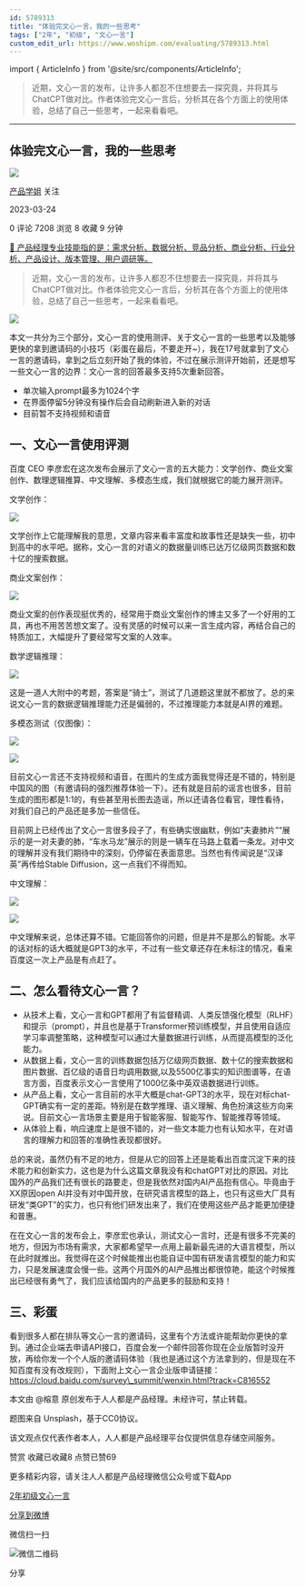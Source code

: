 ```yaml
---
id: 5789313
title: "体验完文心一言，我的一些思考"
tags: ["2年", "初级", "文心一言"]
custom_edit_url: https://www.woshipm.com/evaluating/5789313.html
---
```

import { ArticleInfo } from '@site/src/components/ArticleInfo';

<ArticleInfo
    author="产品学姐"
    authorLink="https://www.woshipm.com/u/1197379"
    published="2023-03-24"
    views={7208}
    comments={0}
    collects={8}
/>

> 近期，文心一言的发布，让许多人都忍不住想要去一探究竟，并将其与ChatCPT做对比。作者体验完文心一言后，分析其在各个方面上的使用体验，总结了自己一些思考，一起来看看吧。

---

## 体验完文心一言，我的一些思考

[![](https://static.woshipm.com/view/woshipm_api_def_20230512100530_8581.jpg?imageView2/1/w/72/h/72/q/100)](https://www.woshipm.com/u/1197379)

[产品学姐](https://www.woshipm.com/u/1197379) 关注

2023-03-24

0 评论 7208 浏览 8 收藏 9 分钟

[🔗 产品经理专业技能指的是：需求分析、数据分析、竞品分析、商业分析、行业分析、产品设计、版本管理、用户调研等。](https://ke.qidianla.com/courses/90pm)

> 近期，文心一言的发布，让许多人都忍不住想要去一探究竟，并将其与ChatCPT做对比。作者体验完文心一言后，分析其在各个方面上的使用体验，总结了自己一些思考，一起来看看吧。

![](https://image.woshipm.com/wp-files/2023/03/PauRHnDG2ZkacTMSteg6.png)

本文一共分为三个部分，文心一言的使用测评、关于文心一言的一些思考以及能够更快的拿到邀请码的小技巧（彩蛋在最后，不要走开~），我在17号就拿到了文心一言的邀请码，拿到之后立刻开始了我的体验，不过在展示测评开始前，还是想写一些文心一言的边界：文心一言的回答最多支持5次重新回答。

*   单次输入prompt最多为1024个字
*   在界面停留5分钟没有操作后会自动刷新进入新的对话
*   目前暂不支持视频和语音

## 一、文心一言使用评测

百度 CEO 李彦宏在这次发布会展示了文心一言的五大能力：文学创作、商业文案创作、数理逻辑推算、中文理解、多模态生成，我们就根据它的能力展开测评。

文学创作：

![](https://image.woshipm.com/wp-files/2023/03/qZjisNkXv0gWXhbwJJKV.png)

文学创作上它能理解我的意思，文章内容来看丰富度和故事性还是缺失一些，初中到高中的水平吧。据称，文心一言的对语义的数据量训练已达万亿级网页数据和数十亿的搜索数据。

商业文案创作：

![](https://image.woshipm.com/wp-files/2023/03/wVHSlhJj12usiKCD3hc8.png)

商业文案的创作表现挺优秀的，经常用于商业文案创作的博主又多了一个好用的工具，再也不用苦苦想文案了。没有灵感的时候可以来一言生成内容，再结合自己的特质加工，大幅提升了要经常写文案的人效率。

数学逻辑推理：

![](https://image.woshipm.com/wp-files/2023/03/srIqZ2l5MOsLJRqTZroH.png)

这是一道人大附中的考题，答案是“骑士”，测试了几道题这里就不都放了。总的来说文心一言的数据逻辑推理能力还是偏弱的，不过推理能力本就是AI界的难题。

多模态测试（仅图像）：

![](https://image.woshipm.com/wp-files/2023/03/TLe66GWqqaQSwQseDnQH.png)

![](https://image.woshipm.com/wp-files/2023/03/brZu6v2m36hGModmxl07.png)

目前文心一言还不支持视频和语音，在图片的生成方面我觉得还是不错的，特别是中国风的图（有邀请码的强烈推荐体验一下）。还有就是目前的谣言也很多，目前生成的图形都是1:1的，有些甚至用长图去造谣，所以还请各位看官，理性看待，对我们自己的产品还是多加一些信任。

目前网上已经传出了文心一言很多段子了，有些确实很幽默，例如“夫妻肺片”“展示的是一对夫妻的肺，“车水马龙”展示的则是一辆车在马路上载着一条龙。对中文的理解并没有我们期待中的深刻，仍停留在表面意思。当然也有传闻说是“汉译英”再传给Stable Diffusion，这一点我们不得而知。

中文理解：

![](https://image.woshipm.com/wp-files/2023/03/Q3mFiFqE4qXsGW3LjgWR.png)

![](https://image.woshipm.com/wp-files/2023/03/EKoHqaYRGtH7SGU76Mnv.png)

中文理解来说，总体还算不错。它能回答你的问题，但是并不是那么的智能。水平的话对标的话大概就是GPT3的水平，不过有一些文章还存在未标注的情况，看来百度这一次上产品是有点赶了。

## 二、怎么看待文心一言？

*   从技术上看，文心一言和GPT都用了有监督精调、人类反馈强化模型（RLHF）和提示（prompt），并且也是基于Transformer预训练模型，并且使用自适应学习率调整策略，这种模型可以通过大量数据进行训练，从而提高模型的泛化能力。
*   从数据上看，文心一言的训练数据包括万亿级网页数据、数十亿的搜索数据和图片数据、百亿级的语音日均调用数据,以及5500亿事实的知识图谱等，在语言方面，百度表示文心一言使用了1000亿条中英双语数据进行训练。
*   从产品上看，文心一言目前的水平大概是chat-GPT3的水平，现在对标chat-GPT确实有一定的差距。特别是在数学推理、语义理解、角色扮演这些方向来说。目前文心一言场景主要是用于智能客服、智能写作、智能推荐等领域。
*   从体验上看，响应速度上是很不错的，对一些文本能力也有认知水平，在对语言的理解力和回答的准确性表现都很好。

总的来说，虽然仍有不足的地方，但是从它的回答上还是能看出百度沉淀下来的技术能力和创新实力，这也是为什么这篇文章我没有和chatGPT对比的原因。对比国外的产品我们还有很长的路要走，但是我依然对国内AI产品抱有信心。毕竟由于XX原因open AI并没有对中国开放，在研究语言模型的路上，也只有这些大厂具有研发“类GPT”的实力，也只有他们研发出来了，我们在使用这些产品才能更加便捷和普惠。

在在文心一言的发布会上，李彦宏也承认，测试文心一言时，还是有很多不完美的地方，但因为市场有需求，大家都希望早一点用上最新最先进的大语言模型，所以在此时就推出。我觉得在这个时候能推出也能自证中国有研发语言模型的能力和实力，只是发展速度会慢一些。这两个月国外的AI产品推出都很惊艳，能这个时候推出已经很有勇气了，我们应该给国内的产品更多的鼓励和支持！

## 三、彩蛋

看到很多人都在排队等文心一言的邀请码，这里有个方法或许能帮助你更快的拿到。通过企业端去申请API接口，百度会发一个邮件回答你现在企业版暂时没开放，再给你发一个个人版的邀请码体验（我也是通过这个方法拿到的，但是现在不知百度有没有改规则），下面附上文心一言企业版申请链接：https://cloud.baidu.com/survey\_summit/wenxin.html?track=C816552

本文由 @榕意 原创发布于人人都是产品经理。未经许可，禁止转载。

题图来自 Unsplash，基于CC0协议。

该文观点仅代表作者本人，人人都是产品经理平台仅提供信息存储空间服务。

赞赏 收藏已收藏8 点赞已赞69

更多精彩内容，请关注人人都是产品经理微信公众号或下载App

[2年](https://www.woshipm.com/tag/2%e5%b9%b4)[初级](https://www.woshipm.com/tag/%e5%88%9d%e7%ba%a7)[文心一言](https://www.woshipm.com/tag/%e6%96%87%e5%bf%83%e4%b8%80%e8%a8%80)

[分享到微博](https://service.weibo.com/share/share.php?appkey=2775287854&title=体验完文心一言，我的一些思考&url=https://www.woshipm.com/evaluating/5789313.html&pic=https://image.woshipm.com/wp-files/2023/03/PauRHnDG2ZkacTMSteg6.png)

微信扫一扫

![微信二维码](https://api.pwmqr.com/qrcode/create/?url=https://www.woshipm.com/evaluating/5789313.html)

分享